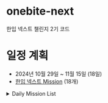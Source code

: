 # onebite-next

한입 넥스트 챌린지 2기 코드

# 일정 계획

- 2024년 10월 29일 ~ 11월 15일 (18일)
- [한입 넥스트 Mission](https://github.com/winterlood/onebite-next-challenge) (18개)

<details>
<summary>Daily Mission List</summary>

- [ ] Day01. 오늘 진도 수강하고 포부 남기기
- [ ] Day02. 한입-씨네마 프로젝트 생성 & 라우팅 설정하기
- [ ] Day03. 한입-씨네마 백엔드 서버 세팅하기
- [ ] Day04. 한입-씨네마 레이아웃 설정하기
- [ ] Day05. 한입-씨네마 UI 구현하기
- [ ] Day06. 한입-씨네마 SSR 적용하기 (with 데이터 페칭)
- [ ] Day07. 한입-씨네마 SSG 적용하기 (with 데이터 페칭)
- [ ] Day08. 한입-씨네기 Page Router 버전 완성하기
- [ ] Day09. 한입-씨네마 App Router 버전 라우팅 설정하기
- [ ] Day10. 한입-씨네마 서치바 컴포넌트 만들기
- [ ] Day11. UI 구현하기
- [ ] Day12. 데이터 페칭 구현하기
- [ ] Day13. 한입-씨네마 풀라우트 캐시 적용하기
- [ ] Day14. 한입-씨네마 스트리밍 적용하기
- [ ] Day15. 한입-씨네마 컴포넌트별 스트리밍 적용하기 (with Suspense)
- [ ] Day16. 한입-씨네마 리뷰 조회 & 추가 기능 만들기
- [ ] Day17. 한입-씨네마 리뷰 기능 완성하기
- [ ] Day18. 한입-씨네마 영화 페이지 인터셉팅 모달 구현하기
</details>
